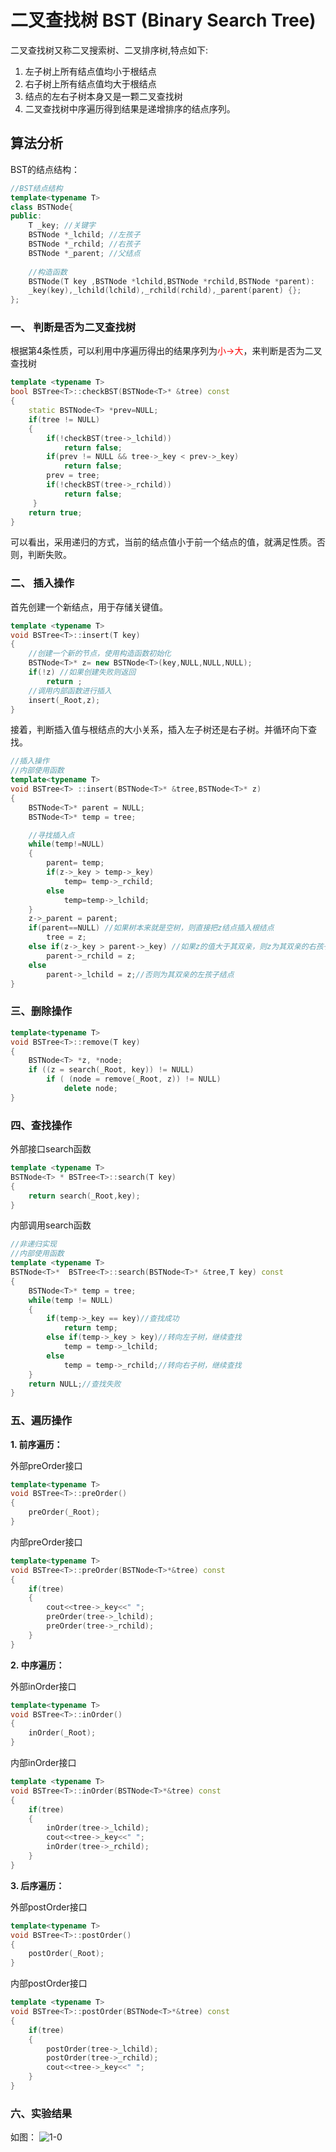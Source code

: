 # 二叉查找树 BST (Binary Search Tree)

二叉查找树又称二叉搜索树、二叉排序树,特点如下:
1. 左子树上所有结点值均小于根结点
2. 右子树上所有结点值均大于根结点
3. 结点的左右子树本身又是一颗二叉查找树
4. 二叉查找树中序遍历得到结果是递增排序的结点序列。

## 算法分析

BST的结点结构：
```cpp
//BST结点结构
template<typename T>
class BSTNode{
public:
    T _key; //关键字
    BSTNode *_lchild; //左孩子
    BSTNode *_rchild; //右孩子
    BSTNode *_parent; //父结点
    
    //构造函数
    BSTNode(T key ,BSTNode *lchild,BSTNode *rchild,BSTNode *parent):
    _key(key),_lchild(lchild),_rchild(rchild),_parent(parent) {};
};
```

### 一、 判断是否为二叉查找树
根据第4条性质，可以利用中序遍历得出的结果序列为<font color="red">小->大</font>，来判断是否为二叉查找树
```cpp
template <typename T>
bool BSTree<T>::checkBST(BSTNode<T>* &tree) const
{
	static BSTNode<T> *prev=NULL;
    if(tree != NULL)
    {
        if(!checkBST(tree->_lchild))
            return false;
        if(prev != NULL && tree->_key < prev->_key)
            return false;
        prev = tree;
        if(!checkBST(tree->_rchild))
            return false;
     }
    return true;
}
```
可以看出，采用递归的方式，当前的结点值小于前一个结点的值，就满足性质。否则，判断失败。

### 二、 插入操作

首先创建一个新结点，用于存储关键值。
```cpp
template <typename T>
void BSTree<T>::insert(T key)
{
    //创建一个新的节点，使用构造函数初始化
    BSTNode<T>* z= new BSTNode<T>(key,NULL,NULL,NULL);
    if(!z) //如果创建失败则返回
        return ;
    //调用内部函数进行插入
    insert(_Root,z);
}
```
接着，判断插入值与根结点的大小关系，插入左子树还是右子树。并循环向下查找。
```cpp
//插入操作
//内部使用函数
template<typename T>
void BSTree<T> ::insert(BSTNode<T>* &tree,BSTNode<T>* z)
{
    BSTNode<T>* parent = NULL;
    BSTNode<T>* temp = tree;

    //寻找插入点
    while(temp!=NULL)
    {
        parent= temp;
        if(z->_key > temp->_key)
            temp= temp->_rchild;
        else 
            temp=temp->_lchild;
    }
    z->_parent = parent;
    if(parent==NULL) //如果树本来就是空树，则直接把z结点插入根结点
        tree = z;
    else if(z->_key > parent->_key) //如果z的值大于其双亲，则z为其双亲的右孩子结点
        parent->_rchild = z;
    else                          
        parent->_lchild = z;//否则为其双亲的左孩子结点
}
```

### 三、删除操作

```cpp
template<typename T>
void BSTree<T>::remove(T key)
{
    BSTNode<T> *z, *node; 
    if ((z = search(_Root, key)) != NULL)
        if ( (node = remove(_Root, z)) != NULL)
            delete node;
}
```

### 四、查找操作

外部接口search函数
```cpp
template <typename T>
BSTNode<T> * BSTree<T>::search(T key) 
{
    return search(_Root,key);
}
```
内部调用search函数
```cpp
//非递归实现
//内部使用函数
template <typename T>
BSTNode<T>*  BSTree<T>::search(BSTNode<T>* &tree,T key) const
{
    BSTNode<T>* temp = tree;
    while(temp != NULL)
    {
        if(temp->_key == key)//查找成功
            return temp;
        else if(temp->_key > key)//转向左子树，继续查找
            temp = temp->_lchild;
        else
            temp = temp->_rchild;//转向右子树，继续查找
    }
    return NULL;//查找失败
}
```

### 五、遍历操作

**1. 前序遍历：**

外部preOrder接口
```cpp
template<typename T>
void BSTree<T>::preOrder()
{
    preOrder(_Root);
}
```
内部preOrder接口
```cpp
template<typename T>
void BSTree<T>::preOrder(BSTNode<T>*&tree) const
{
    if(tree)
    {
        cout<<tree->_key<<" ";
        preOrder(tree->_lchild);
        preOrder(tree->_rchild);
    }
}
```

**2. 中序遍历：**

外部inOrder接口
```cpp
template<typename T>
void BSTree<T>::inOrder()
{
    inOrder(_Root);
}
```
内部inOrder接口
```cpp
template <typename T>
void BSTree<T>::inOrder(BSTNode<T>*&tree) const
{
    if(tree)
    {
        inOrder(tree->_lchild);
        cout<<tree->_key<<" ";
        inOrder(tree->_rchild);
    }
}
```

**3. 后序遍历：**

外部postOrder接口
```cpp
template<typename T>
void BSTree<T>::postOrder()
{
    postOrder(_Root);
}
```
内部postOrder接口
```cpp
template <typename T>
void BSTree<T>::postOrder(BSTNode<T>*&tree) const
{
    if(tree)
    {
        postOrder(tree->_lchild);
        postOrder(tree->_rchild);
        cout<<tree->_key<<" ";
    }
}
```

### 六、实验结果

如图：
![1-0](picture/1-0.png)